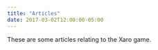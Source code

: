 ```yaml
---
title: "Articles"
date: 2017-03-02T12:00:00-05:00
---
```

These are some articles relating to the Xaro game.
